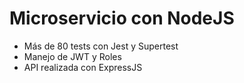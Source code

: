 # Microservicio con NodeJS

- Más de 80 tests con Jest y Supertest
- Manejo de JWT y Roles
- API realizada con ExpressJS
